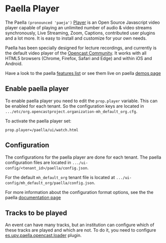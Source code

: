 Paella Player
=============

The Paella `(pronounced 'paeja')` [Player](https://paellaplayer.upv.es) is an Open Source
Javascript video player capable of playing an unlimited number of audio & video streams 
synchronously, Live Streaming, Zoom, Captions, contributed user plugins and a lot more. 
It is easy to install and customize for your own needs.

Paella has been specially designed for lecture recordings, and currently is the default 
video player of the [Opencast Community](https://opencast.org). It works with all HTML5 browsers
(Chrome, Firefox, Safari and Edge) and within iOS and Android.

Have a look to the paella [features list](https://paellaplayer.upv.es/features/) 
or see them live on paella [demos page](https://paellaplayer.upv.es/demos/)

Enable paella player
--------------------

To enable paella player you need to edit the `prop.player` variable.
This can be enabled for each tenant. So the configuration keys are located in
`.../etc/org.opencastproject.organization-mh_default_org.cfg`.


To activate the paella player set:

    prop.player=/paella/ui/watch.html


Configuration
-------------

The configurations for the paella player are done for each tenant. The paella configuration files are located in
`.../ui-config/<tenant_id>/paella/config.json`.

For the default `mh_default_org` tenant file is located at `.../ui-config/mh_default_org/paella/config.json`.

For more information about the configuration format options, see the the paella [documentation page](https://paellaplayer.upv.es/docs/)


Tracks to be played
-------------------

An event can have many tracks, but an institution can configure which of these tracks are played and which are not.
To do it, you need to configure [es.upv.paella.opencast.loader](plugins/es.upv.paella.opencast.loader.md) plugin.
